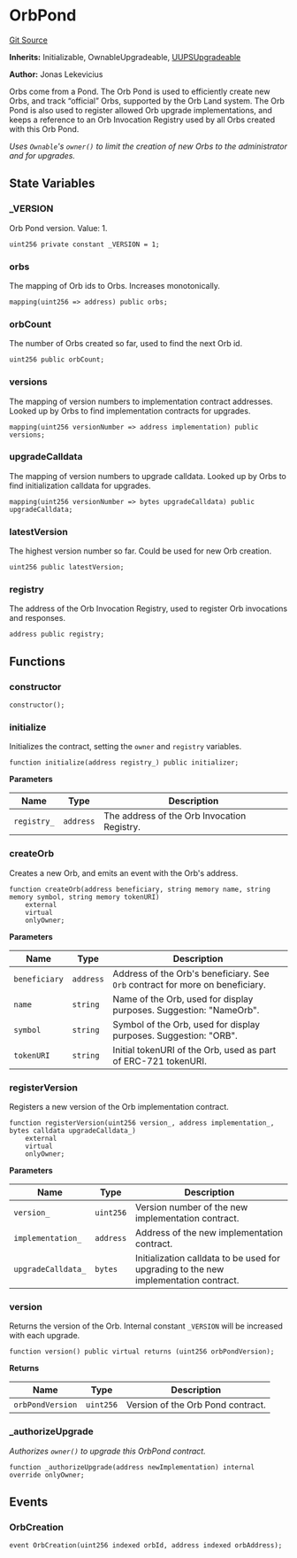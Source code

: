 # OrbPond
[Git Source](https://github.com/orbland/orb/blob/5cb9d2d45418f2f4d5e123695311a6c3bddbfea2/src/OrbPond.sol)

**Inherits:**
Initializable, OwnableUpgradeable, [UUPSUpgradeable](/src/CustomUUPSUpgradeable.sol/abstract.UUPSUpgradeable.md)

**Author:**
Jonas Lekevicius

Orbs come from a Pond. The Orb Pond is used to efficiently create new Orbs, and track “official” Orbs,
supported by the Orb Land system. The Orb Pond is also used to register allowed Orb upgrade
implementations, and keeps a reference to an Orb Invocation Registry used by all Orbs created with this
Orb Pond.

*Uses `Ownable`'s `owner()` to limit the creation of new Orbs to the administrator and for upgrades.*


## State Variables
### _VERSION
Orb Pond version. Value: 1.


```solidity
uint256 private constant _VERSION = 1;
```


### orbs
The mapping of Orb ids to Orbs. Increases monotonically.


```solidity
mapping(uint256 => address) public orbs;
```


### orbCount
The number of Orbs created so far, used to find the next Orb id.


```solidity
uint256 public orbCount;
```


### versions
The mapping of version numbers to implementation contract addresses. Looked up by Orbs to find implementation
contracts for upgrades.


```solidity
mapping(uint256 versionNumber => address implementation) public versions;
```


### upgradeCalldata
The mapping of version numbers to upgrade calldata. Looked up by Orbs to find initialization calldata for
upgrades.


```solidity
mapping(uint256 versionNumber => bytes upgradeCalldata) public upgradeCalldata;
```


### latestVersion
The highest version number so far. Could be used for new Orb creation.


```solidity
uint256 public latestVersion;
```


### registry
The address of the Orb Invocation Registry, used to register Orb invocations and responses.


```solidity
address public registry;
```


## Functions
### constructor


```solidity
constructor();
```

### initialize

Initializes the contract, setting the `owner` and `registry` variables.


```solidity
function initialize(address registry_) public initializer;
```
**Parameters**

|Name|Type|Description|
|----|----|-----------|
|`registry_`|`address`|  The address of the Orb Invocation Registry.|


### createOrb

Creates a new Orb, and emits an event with the Orb's address.


```solidity
function createOrb(address beneficiary, string memory name, string memory symbol, string memory tokenURI)
    external
    virtual
    onlyOwner;
```
**Parameters**

|Name|Type|Description|
|----|----|-----------|
|`beneficiary`|`address`|  Address of the Orb's beneficiary. See `Orb` contract for more on beneficiary.|
|`name`|`string`|         Name of the Orb, used for display purposes. Suggestion: "NameOrb".|
|`symbol`|`string`|       Symbol of the Orb, used for display purposes. Suggestion: "ORB".|
|`tokenURI`|`string`|     Initial tokenURI of the Orb, used as part of ERC-721 tokenURI.|


### registerVersion

Registers a new version of the Orb implementation contract.


```solidity
function registerVersion(uint256 version_, address implementation_, bytes calldata upgradeCalldata_)
    external
    virtual
    onlyOwner;
```
**Parameters**

|Name|Type|Description|
|----|----|-----------|
|`version_`|`uint256`|         Version number of the new implementation contract.|
|`implementation_`|`address`|  Address of the new implementation contract.|
|`upgradeCalldata_`|`bytes`| Initialization calldata to be used for upgrading to the new implementation contract.|


### version

Returns the version of the Orb. Internal constant `_VERSION` will be increased with each upgrade.


```solidity
function version() public virtual returns (uint256 orbPondVersion);
```
**Returns**

|Name|Type|Description|
|----|----|-----------|
|`orbPondVersion`|`uint256`| Version of the Orb Pond contract.|


### _authorizeUpgrade

*Authorizes `owner()` to upgrade this OrbPond contract.*


```solidity
function _authorizeUpgrade(address newImplementation) internal override onlyOwner;
```

## Events
### OrbCreation

```solidity
event OrbCreation(uint256 indexed orbId, address indexed orbAddress);
```

